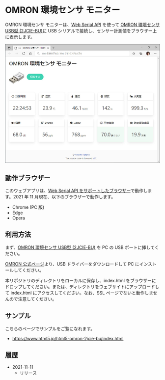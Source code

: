 OMRON 環境センサ モニター
================

OMRON 環境センサ モニターは、[Web Serial API](https://wicg.github.io/serial/) を使って [OMRON 環境センサ USB型 (2JCIE-BU)](https://www.omron.co.jp/ecb/product-detail?partNumber=2JCIE-BU)に USB シリアルで接続し、センサー計測値をブラウザー上に表示します。

![モニター画面](capture.jpg)

## 動作ブラウザー

このウェブアプリは、[Web Serial API をサポートしたブラウザー](https://caniuse.com/web-serial)で動作します。2021 年 11 月現在、以下のブラウザーで動作します。

- Chrome (PC 版)
- Edge
- Opera

## 利用方法

まず、[OMRON 環境センサ USB型 (2JCIE-BU)](https://www.omron.co.jp/ecb/product-detail?partNumber=2JCIE-BU) を PC の USB ポートに挿してください。

[OMRON 公式ページ](https://www.omron.co.jp/ecb/product-detail?partNumber=2JCIE-BU)より、USB ドライバーをダウンロードして PC にインストールしてください。

本リポジトリのディレクトリをローカルに保存し、index.html をブラウザーにドロップしてください。または、ディレクトリをウェブサイトにアップロードして index.html にアクセスしてください。なお、SSL ページでないと動作しませんので注意してください。

## サンプル

こちらのページでサンプルをご覧になれます。
- https://www.html5.jp/html5-omron-2jcie-bu/index.html

## 履歴

- 2021-11-11
    - リリース